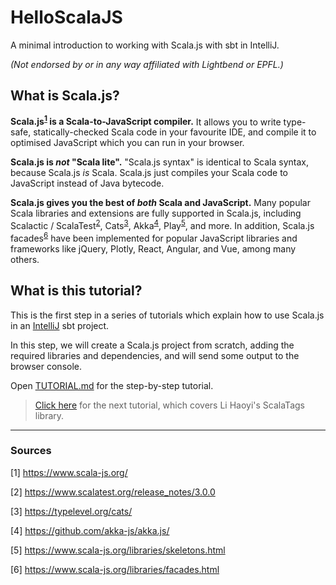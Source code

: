 # HelloScalaJS

A minimal introduction to working with Scala.js with sbt in IntelliJ.

_(Not endorsed by or in any way affiliated with Lightbend or EPFL.)_

## What is Scala.js?

**Scala.js<sup>[1](#fn01)</sup> is a Scala-to-JavaScript compiler.** It allows you to write type-safe, statically-checked Scala code in your favourite IDE, and compile it to optimised JavaScript which you can run in your browser.

**Scala.js is _not_ "Scala lite".** "Scala.js syntax" is identical to Scala syntax, because Scala.js _is_ Scala. Scala.js just compiles your Scala code to JavaScript instead of Java bytecode.

**Scala.js gives you the best of _both_ Scala and JavaScript.**  Many popular Scala libraries and extensions are fully supported in Scala.js, including Scalactic / ScalaTest<sup>[2](#fn02)</sup>, Cats<sup>[3](#fn03)</sup>, Akka<sup>[4](#fn04)</sup>, Play<sup>[5](#fn05)</sup>, and more. In addition, Scala.js facades<sup>[6](#fn06)</sup> have been implemented for popular JavaScript libraries and frameworks like jQuery, Plotly, React, Angular, and Vue, among many others.

## What is this tutorial?

This is the first step in a series of tutorials which explain how to use Scala.js in an [IntelliJ](https://www.jetbrains.com/idea/download/) sbt project.

In this step, we will create a Scala.js project from scratch, adding the required libraries and dependencies, and will send some output to the browser console.

Open [TUTORIAL.md](TUTORIAL.md) for the step-by-step tutorial.

> [Click here](https://github.com/awwsmm/IntroToScalaTags) for the next tutorial, which covers Li Haoyi's ScalaTags library.

---

### Sources

<a name="fn01">[1]</a> https://www.scala-js.org/

<a name="fn02">[2]</a> https://www.scalatest.org/release_notes/3.0.0

<a name="fn03">[3]</a> https://typelevel.org/cats/

<a name="fn04">[4]</a> https://github.com/akka-js/akka.js/

<a name="fn05">[5]</a> https://www.scala-js.org/libraries/skeletons.html

<a name="fn06">[6]</a> https://www.scala-js.org/libraries/facades.html
